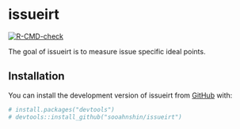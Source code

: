 
<!-- README.md is generated from README.Rmd. Please edit that file -->

# issueirt

<!-- badges: start -->

[![R-CMD-check](https://github.com/sooahnshin/issueirt/actions/workflows/R-CMD-check.yaml/badge.svg)](https://github.com/sooahnshin/issueirt/actions/workflows/R-CMD-check.yaml)
<!-- badges: end -->

The goal of issueirt is to measure issue specific ideal points.

## Installation

You can install the development version of issueirt from
[GitHub](https://github.com/) with:

``` r
# install.packages("devtools")
# devtools::install_github("sooahnshin/issueirt")
```
